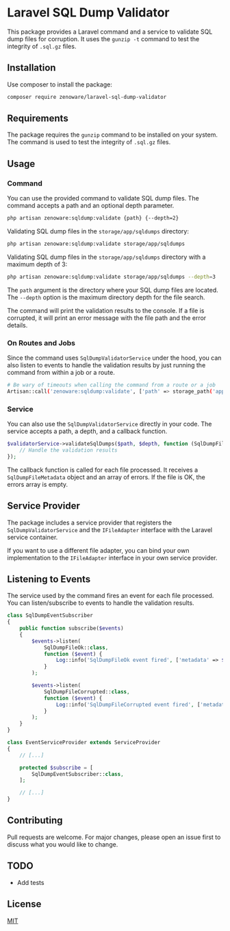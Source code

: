 # Laravel SQL Dump Validator

This package provides a Laravel command and a service to validate SQL dump files for corruption. It uses the `gunzip -t` command to test the integrity of `.sql.gz` files.

## Installation

Use composer to install the package:

```bash
composer require zenoware/laravel-sql-dump-validator
```

## Requirements

The package requires the `gunzip` command to be installed on your system. The command is used to test the integrity of `.sql.gz` files.

## Usage

### Command

You can use the provided command to validate SQL dump files. The command accepts a path and an optional depth parameter.

```bash
php artisan zenoware:sqldump:validate {path} {--depth=2}
```

Validating SQL dump files in the `storage/app/sqldumps` directory:

```bash
php artisan zenoware:sqldump:validate storage/app/sqldumps
```

Validating SQL dump files in the `storage/app/sqldumps` directory with a maximum depth of 3:

```bash
php artisan zenoware:sqldump:validate storage/app/sqldumps --depth=3
```

The `path` argument is the directory where your SQL dump files are located. The `--depth` option is the maximum directory depth for the file search.

The command will print the validation results to the console. If a file is corrupted, it will print an error message with the file path and the error details.

### On Routes and Jobs

Since the command uses `SqlDumpValidatorService` under the hood, you can also listen to events to handle the validation results by just running the command from within a job or a route.

```bash
# Be wary of timeouts when calling the command from a route or a job
Artisan::call('zenoware:sqldump:validate', ['path' => storage_path('app/sqldumps')]);
```

### Service

You can also use the `SqlDumpValidatorService` directly in your code. The service accepts a path, a depth, and a callback function.

```php
$validatorService->validateSqlDumps($path, $depth, function (SqlDumpFileMetadata $metadata, array $errors) {
    // Handle the validation results
});
```

The callback function is called for each file processed. It receives a `SqlDumpFileMetadata` object and an array of errors. If the file is OK, the errors array is empty.

## Service Provider

The package includes a service provider that registers the `SqlDumpValidatorService` and the `IFileAdapter` interface with the Laravel service container.

If you want to use a different file adapter, you can bind your own implementation to the `IFileAdapter` interface in your own service provider.

## Listening to Events

The service used by the command fires an event for each file processed. You can listen/subscribe to events to handle the validation results.

```php
class SqlDumpEventSubscriber
{
    public function subscribe($events)
    {
        $events->listen(
            SqlDumpFileOk::class,
            function ($event) {
                Log::info('SqlDumpFileOk event fired', ['metadata' => $event->metadata]);
            }
        );

        $events->listen(
            SqlDumpFileCorrupted::class,
            function ($event) {
                Log::info('SqlDumpFileCorrupted event fired', ['metadata' => $event->metadata, 'errors' => $event->errors]);
            }
        );
    }
}
```

```php
class EventServiceProvider extends ServiceProvider
{
    // [...]

    protected $subscribe = [
        SqlDumpEventSubscriber::class,
    ];

    // [...]
}
```

## Contributing

Pull requests are welcome. For major changes, please open an issue first to discuss what you would like to change.

## TODO

- Add tests

## License

[MIT](https://choosealicense.com/licenses/mit/)
